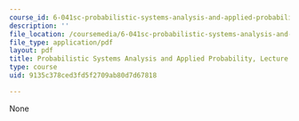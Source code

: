 ```yaml
---
course_id: 6-041sc-probabilistic-systems-analysis-and-applied-probability-fall-2013
description: ''
file_location: /coursemedia/6-041sc-probabilistic-systems-analysis-and-applied-probability-fall-2013/9135c378ced3fd5f2709ab80d7d67818_MIT6_041SCF13_L14.pdf
file_type: application/pdf
layout: pdf
title: Probabilistic Systems Analysis and Applied Probability, Lecture 14
type: course
uid: 9135c378ced3fd5f2709ab80d7d67818

---
```

None